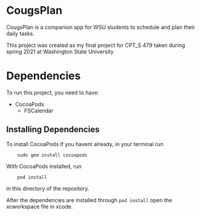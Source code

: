 # CougsPlan
CougsPlan is a companion app for WSU students to schedule and plan their daily tasks.


This project was created as my final project for CPT_S 479 taken during spring 2021 at Washington State University

# Dependencies
To run this project, you need to have: <br>
* CocoaPods
  * FSCalendar

## Installing Dependencies
To install CocoaPods if you havent already, in your terminal run
``` terminal
    sudo gem install cocoapods
```
With CocoaPods installed, run
```terminal
    pod install
```
in this directory of the repository.

After the dependencies are installed through ```pod install``` open the xcworkspace file in xcode.